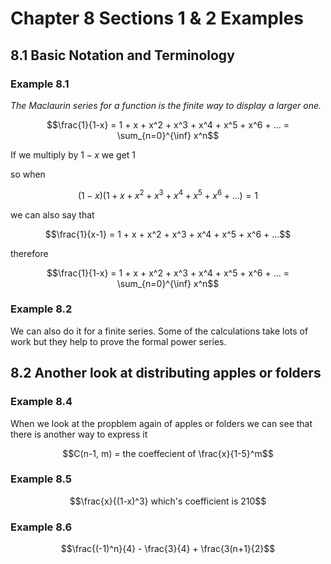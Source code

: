 # Chapter 8 Sections 1 & 2 Examples

## 8.1 Basic Notation and Terminology

### Example 8.1

*The Maclaurin series for a function is the finite way to display a larger one.*

$$\frac{1}{1-x} = 1 + x + x^2 + x^3 + x^4 + x^5 + x^6 + ... = \sum_{n=0}^{\inf} x^n$$

If we multiply by $1 - x$ we get 1

so when

$$(1 - x)(1 + x + x^2 + x^3 + x^4 + x^5 + x^6 + ...) = 1$$

we can also say that

$$\frac{1}{x-1} = 1 + x + x^2 + x^3 + x^4 + x^5 + x^6 + ...$$

therefore

$$\frac{1}{1-x} = 1 + x + x^2 + x^3 + x^4 + x^5 + x^6 + ... = \sum_{n=0}^{\inf} x^n$$

### Example 8.2

We can also do it for a finite series. Some of the calculations take lots of work but they help to prove the formal power series.

## 8.2 Another look at distributing apples or folders

### Example 8.4

When we look at the propblem again of apples or folders we can see that there is  another way to express it

$$C(n-1, m) = the coeffecient of \frac{x}{1-5}^m$$

### Example 8.5

$$\frac{x}{(1-x)^3} which's coefficient is 210$$

### Example 8.6

$$\frac{(-1)^n}{4} - \frac{3}{4} + \frac{3(n+1}{2}$$


